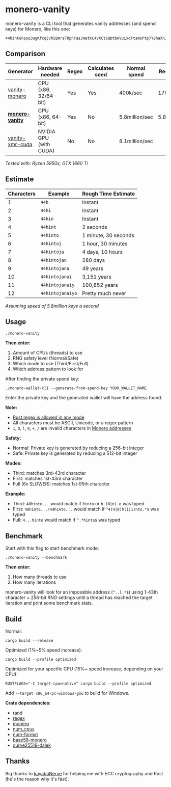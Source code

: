 # monero-vanity
monero-vanity is a CLI tool that generates vanity addresses (and spend keys) for Monero, like this one:
```
44hintoFpuo3ugKfcqJvh5BmrsTRpnTasJmetKC4VXCt6QDtbHVuixdTtsm6Ptp7Y8haXnJ6j8Gj2dra8CKy5ewz7Vi9CYW
```

## Comparison
| Generator                                                           | Hardware needed        | Regex | Calculates seed | Normal speed    | Regex speed |
|---------------------------------------------------------------------|------------------------|-------|-----------------|-----------------|-------------|
| [vanity-monero](https://github.com/monero-ecosystem/vanity-monero)  | CPU (x86, 32/64-bit)   | Yes   | Yes             | 400k/sec        | 170k/sec
| **[monero-vanity](https://github.com/hinto-janaiyo/monero-vanity)** | CPU (x86, 64-bit)      | Yes   | No              | 5.8million/sec  | 5.8million/sec
| [vanity-xmr-cuda](https://github.com/SChernykh/vanity_xmr_cuda)     | NVIDIA GPU (with CUDA) | No    | No              | 8.1million/sec  |

*Tested with: Ryzen 5950x, GTX 1660 Ti*

## Estimate
| Characters | Example          | Rough Time Estimate  |
|------------|------------------|----------------------|
| 1          | `44h`            | Instant              |
| 2          | `44hi`           | Instant              |
| 3          | `44hin`          | Instant              |
| 4          | `44hint`         | 2 seconds            |
| 5          | `44hinto`        | 1 minute, 30 seconds |
| 6          | `44hintoj`       | 1 hour, 30 minutes   |
| 7          | `44hintoja`      | 4 days, 10 hours     |
| 8          | `44hintojan`     | 280 days             |
| 9          | `44hintojana`    | 49 years             |
| 10         | `44hintojanai`   | 3,151 years          |
| 11         | `44hintojanaiy`  | 100,852 years        |
| 12         | `44hintojanaiyo` | Pretty much never    |

*Assuming speed of 5.8million keys a second*

## Usage
```
./monero-vanity
```
**Then enter:**
1. Amount of CPUs (threads) to use
2. RNG safety level (Normal/Safe)
3. Which mode to use (Third/First/Full)
4. Which address pattern to look for

After finding the private spend key:
```
./monero-wallet-cli --generate-from-spend-key YOUR_WALLET_NAME
```
Enter the private key and the generated wallet will have the address found.

**Note:**
- [Rust regex is allowed in any mode](https://docs.rs/regex/latest/regex/#syntax)
- All characters must be ASCII, Unicode, or a regex pattern
- `I`, `O`, `l`, `0`, `+`, `/` are invalid characters in [Monero addresses](https://monerodocs.org/cryptography/base58)

**Safety:**
 - Normal: Private key is generated by reducing a 256-bit integer
 - Safe: Private key is generated by reducing a 512-bit integer

**Modes:**
- Third: matches 3rd-43rd character
- First: matches 1st-43rd character
- Full (6x SLOWER): matches 1st-95th character

**Example:**
- Third: `48hinto...` would match if `hinto` or `h.(N|n).o` was typed
- First: `48hinto.../44h1nto...` would match if `^4(4|8)h(i|1)nto.*$` was typed
- Full: `4...hinto` would match if `^.*hinto$` was typed

## Benchmark
Start with this flag to start benchmark mode:
```
./monero-vanity --benchmark
```
**Then enter:**
1. How many threads to use
4. How many iterations

monero-vanity will look for an impossible address (`^..l.*$`) using 1-43th character + 256-bit RNG settings until a thread has reached the target iteration and print some benchmark stats.

## Build
Normal:
```
cargo build --release
```
Optimized (1%~5% speed increase):
```
cargo build --profile optimized
```
Optimized for your specific CPU (15%~ speed increase, depending on your CPU):
```
RUSTFLAGS="-C target-cpu=native" cargo build --profile optimized
```

Add `--target x86_64-pc-windows-gnu` to build for Windows.

**Crate dependencies:**
- [rand](https://docs.rs/rand)
- [regex](https://docs.rs/regex)
- [monero](https://docs.rs/monero)
- [num_cpus](https://docs.rs/num_cpus)
- [num-format](https://docs.rs/num-format)
- [base58-monero](https://docs.rs/base58-monero)
- [curve25519-dalek](https://docs.rs/curve25519-dalek)

## Thanks
Big thanks to [kayabaNerve](https://github.com/kayabaNerve) for helping me with ECC cryptography and Rust (he's the reason why it's fast).

